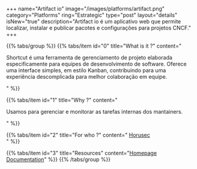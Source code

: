 +++
name="Artifact io"
image="/images/platforms/artifact.png"
category="Platforms"
ring="Estrategic"
type="post"
layout="details"
isNew="true"
description="Artifact io é um aplicativo web que permite localizar, instalar e publicar pacotes e configurações para projetos CNCF."
+++

{{% tabs/group %}}
  {{% tabs/item id="0" title="What is it ?" content="<p>Shortcut é uma ferramenta de gerenciamento de projeto elaborada especificamente para equipes de desenvolvimento de software. Oferece uma interface simples, em estilo Kanban, contribuindo para uma experiência descomplicada para melhor colaboração em equipe.</p>" %}}
  
  {{% tabs/item id="1" title="Why ?" content="<p>Usamos para gerenciar e monitorar as tarefas internas dos mantainers.</p>" %}}
  
  {{% tabs/item id="2" title="For who ?" content="
  <a href='https://horusec.io/site/'>Horusec</a><br />" %}}

  {{% tabs/item id="3" title="Resources" content="<a href='https://shortcut.com/'>Homepage</a> <br /> <a href='https://shortcut.com/webinars'>Documentation</a>" %}}
{{% /tabs/group %}}